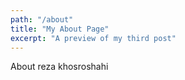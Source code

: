 ```yaml
---
path: "/about"
title: "My About Page"
excerpt: "A preview of my third post"
---
```


About reza khosroshahi
